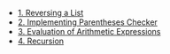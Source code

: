 - [1. Reversing a List](1__Reversing_a_List/readme.md) 
- [2. Implementing Parentheses Checker](2__Implementing_Parentheses_Checker/readme.md) 
- [3. Evaluation of Arithmetic Expressions](3__Evaluation_of_Arithmetic_Expressions/readme.md) 
- [4. Recursion](4__Recursion/readme.md) 
